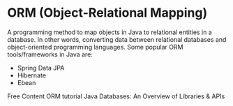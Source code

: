 # ORM (Object-Relational Mapping)

A programming method to map objects in Java to relational entities in a database. In other words, converting data between relational databases and object-oriented programming languages. Some popular ORM tools/frameworks in Java are:

- Spring Data JPA 
- Hibernate
- Ebean

<ResourceGroupTitle>Free Content</ResourceGroupTitle>
<BadgeLink colorScheme='yellow' badgeText='Read' href='https://www.altexsoft.com/blog/object-relational-mapping/'>ORM tutorial</BadgeLink>
<BadgeLink colorScheme='yellow' badgeText='Read' href='https://www.marcobehler.com/guides/java-databases'>Java Databases: An Overview of Libraries & APIs</BadgeLink>
